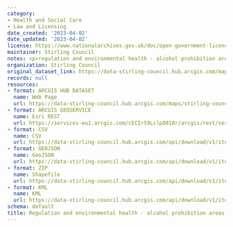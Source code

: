 ```yaml
---
category:
- Health and Social Care
- Law and Licensing
date_created: '2023-04-02'
date_updated: '2023-04-02'
license: https://www.nationalarchives.gov.uk/doc/open-government-licence/version/3/
maintainer: Stirling Council
notes: <p>regulation and environmental health - alcohol prohibition areas (2020)</p>
organization: Stirling Council
original_dataset_link: https://data-stirling-council.hub.arcgis.com/maps/stirling-council::regulation-and-environmental-health-alcohol-prohibition-areas-2020
records: null
resources:
- format: ARCGIS HUB DATASET
  name: Web Page
  url: https://data-stirling-council.hub.arcgis.com/maps/stirling-council::regulation-and-environmental-health-alcohol-prohibition-areas-2020
- format: ARCGIS GEOSERVICE
  name: Esri REST
  url: https://services-eu1.arcgis.com/cECIr59LclpO818r/arcgis/rest/services/regulation_and_environmental_health_alcohol_prohibition_areas_2020/FeatureServer/9
- format: CSV
  name: CSV
  url: https://data-stirling-council.hub.arcgis.com/api/download/v1/items/38bb5acb4d9443daaf480829558a9c07/csv?layers=9
- format: GEOJSON
  name: GeoJSON
  url: https://data-stirling-council.hub.arcgis.com/api/download/v1/items/38bb5acb4d9443daaf480829558a9c07/geojson?layers=9
- format: ZIP
  name: Shapefile
  url: https://data-stirling-council.hub.arcgis.com/api/download/v1/items/38bb5acb4d9443daaf480829558a9c07/shapefile?layers=9
- format: KML
  name: KML
  url: https://data-stirling-council.hub.arcgis.com/api/download/v1/items/38bb5acb4d9443daaf480829558a9c07/kml?layers=9
schema: default
title: Regulation and environmental health - alcohol prohibition areas (2020)
---
```

